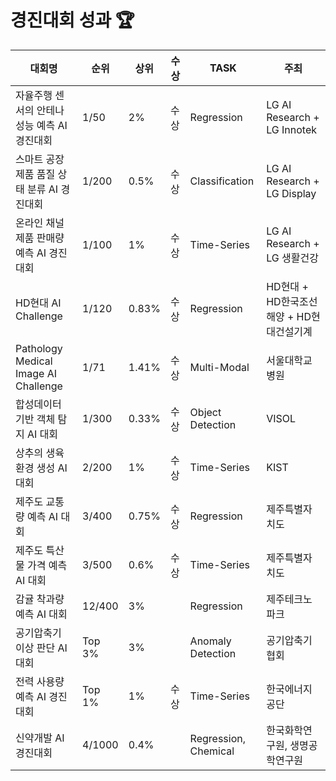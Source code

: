 # 경진대회 성과 🏆
| 대회명                                              | 순위    | 상위    | 수상 | TASK                 | 주최                           |
|----------------------------------------------------|-------|-------|-----|---------------------|-------------------------------|
| 자율주행 센서의 안테나 성능 예측 AI 경진대회        | 1/50  | 2%    | 수상 | Regression          | LG AI Research + LG Innotek   |
| 스마트 공장 제품 품질 상태 분류 AI 경진대회        | 1/200 | 0.5%  | 수상 | Classification      | LG AI Research + LG Display   |
| 온라인 채널 제품 판매량 예측 AI 경진대회           | 1/100 | 1%    | 수상 | Time-Series         | LG AI Research + LG 생활건강  |
| HD현대 AI Challenge                               | 1/120 | 0.83% | 수상 | Regression          | HD현대 + HD한국조선해양 + HD현대건설기계 |
| Pathology Medical Image AI Challenge              | 1/71  | 1.41% | 수상 | Multi-Modal         | 서울대학교병원                  |
| 합성데이터 기반 객체 탐지 AI 대회                  | 1/300 | 0.33% | 수상 | Object Detection    | VISOL                          |
| 상추의 생육 환경 생성 AI 대회                      | 2/200 | 1%    | 수상 | Time-Series         | KIST                           |
| 제주도 교통량 예측 AI 대회                         | 3/400 | 0.75% | 수상 | Regression          | 제주특별자치도                  |
| 제주도 특산물 가격 예측 AI 대회                    | 3/500 | 0.6%  | 수상 | Time-Series         | 제주특별자치도                  |
| 감귤 착과량 예측 AI 대회                           | 12/400| 3%    |     | Regression          | 제주테크노파크                  |
| 공기압축기 이상 판단 AI 대회                       | Top 3%| 3%    |     | Anomaly Detection   | 공기압축기 협회                 |
| 전력 사용량 예측 AI 경진대회                       | Top 1%| 1%    | 수상 | Time-Series         | 한국에너지공단                  |
| 신약개발 AI 경진대회                               | 4/1000| 0.4%  |     | Regression, Chemical| 한국화학연구원, 생명공학연구원   |
